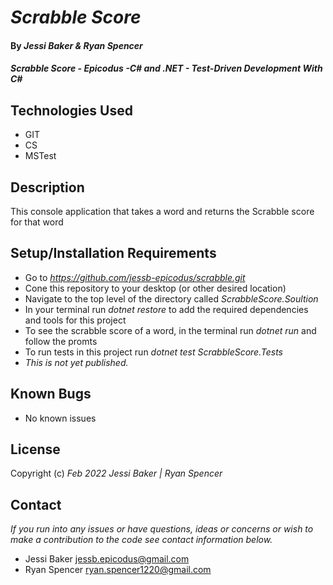 # _Scrabble Score_

#### By _**Jessi Baker & Ryan Spencer**_ 

#### _Scrabble Score - Epicodus -C# and .NET - Test-Driven Development With C#_

## Technologies Used

* GIT
* CS
* MSTest

## Description

This console application that takes a word and returns the Scrabble
score for that word

## Setup/Installation Requirements

* Go to _https://github.com/jessb-epicodus/scrabble.git_
* Cone this repository to your desktop (or other desired location)
* Navigate to the top level of the directory called _ScrabbleScore.Soultion_
* In your terminal run *dotnet restore* to add the required dependencies and tools for this project
* To see the scrabble score of a word, in the terminal run *dotnet run* and follow the promts
* To run tests in this project run *dotnet test ScrabbleScore.Tests*
* _This is not yet published._

## Known Bugs

* No known issues

## License

Copyright (c) _Feb 2022_ _Jessi Baker | Ryan Spencer_

## Contact

_If you run into any issues or have questions, ideas or concerns or wish to make a contribution to the code see contact information below._
* Jessi Baker <jessb.epicodus@gmail.com>
* Ryan Spencer <ryan.spencer1220@gmail.com>